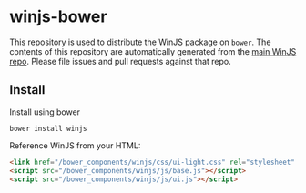 # winjs-bower

This repository is used to distribute the WinJS package on `bower`. The contents of this repository are automatically generated from the [main WinJS repo](https://github.com/winjs/winjs). Please file issues and pull requests against that repo.

## Install

Install using bower

```shell
bower install winjs
```

Reference WinJS from your HTML:

```html
<link href="/bower_components/winjs/css/ui-light.css" rel="stylesheet" />
<script src="/bower_components/winjs/js/base.js"></script>
<script src="/bower_components/winjs/js/ui.js"></script>
```
